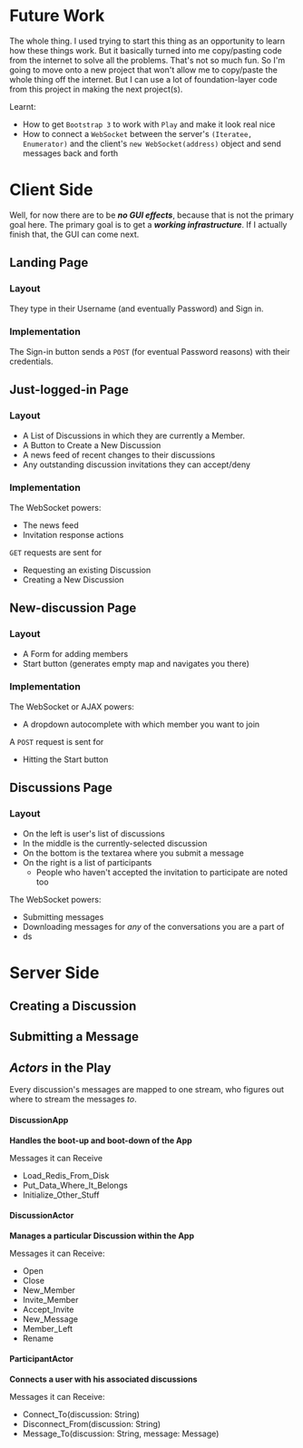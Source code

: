 Future Work
===========
The whole thing. I used trying to start this thing as an opportunity to learn
how these things work. But it basically turned into me copy/pasting code from
the internet to solve all the problems. That's not so much fun. So I'm going
to move onto a new project that won't allow me to copy/paste the whole thing
off the internet. But I can use a lot of foundation-layer code from this
project in making the next project(s).

Learnt:

* How to get `Bootstrap 3` to work with `Play` and make it look real nice
* How to connect a `WebSocket` between the server's `(Iteratee, Enumerator)` and
  the client's `new WebSocket(address)` object and send messages back and forth

Client Side
===========

Well, for now there are to be ***no GUI effects***, because that is not the
primary goal here. The primary goal is to get a ***working infrastructure***.
If I actually finish that, the GUI can come next.

## Landing Page

### Layout

They type in their Username (and eventually Password) and Sign in.

### Implementation

The Sign-in button sends a `POST` (for eventual Password reasons) with
their credentials.

## Just-logged-in Page

### Layout

* A List of Discussions in which they are currently a Member.
* A Button to Create a New Discussion
* A news feed of recent changes to their discussions
* Any outstanding discussion invitations they can accept/deny

### Implementation

The WebSocket powers:

* The news feed
* Invitation response actions

`GET` requests are sent for

* Requesting an existing Discussion
* Creating a New Discussion


## New-discussion Page

### Layout

* A Form for adding members
* Start button (generates empty map and navigates you there)

### Implementation

The WebSocket or AJAX powers:

* A dropdown autocomplete with which member you want to join

A `POST` request is sent for

* Hitting the Start button

## Discussions Page

### Layout

* On the left is user's list of discussions
* In the middle is the currently-selected discussion
* On the bottom is the textarea where you submit a message
* On the right is a list of participants
    * People who haven't accepted the invitation to participate are noted too

The WebSocket powers:

* Submitting messages
* Downloading messages for *any* of the conversations you are a part of
* ds

Server Side
===========

Creating a Discussion
---------------------

Submitting a Message
--------------------

*Actors* in the Play
--------------------

Every discussion's messages are mapped to one stream,
who figures out where to stream the messages *to*.

#### DiscussionApp

**Handles the boot-up and boot-down of the App**

Messages it can Receive

* Load_Redis_From_Disk
* Put_Data_Where_It_Belongs
* Initialize_Other_Stuff

#### DiscussionActor

**Manages a particular Discussion within the App**

Messages it can Receive:

* Open
* Close
* New_Member
* Invite_Member
* Accept_Invite
* New_Message
* Member_Left
* Rename

#### ParticipantActor

**Connects a user with his associated discussions**

Messages it can Receive:

* Connect_To(discussion: String)
* Disconnect_From(discussion: String)
* Message_To(discussion: String, message: Message)



